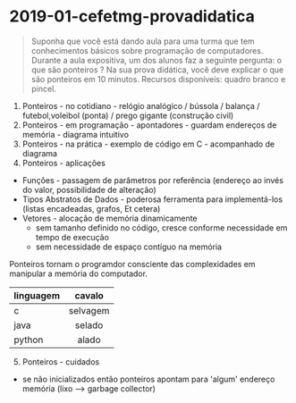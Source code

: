 # 2019-01-cefetmg-provadidatica

> Suponha que você está dando aula para uma turma que tem conhecimentos básicos sobre programação de computadores. Durante a aula expositiva, um dos alunos faz a seguinte pergunta: o que são ponteiros ?  Na sua prova didática, você deve explicar o que são ponteiros em 10 minutos.  Recursos disponíveis: quadro branco e pincel.


1. Ponteiros - no cotidiano - relógio analógico / bússola / balança / futebol,voleibol (ponta) / prego gigante (construção civil)
2. Ponteiros - em programação - apontadores - guardam endereços de memória - diagrama intuitivo
3. Ponteiros - na prática - exemplo de código em C - acompanhado de diagrama
4. Ponteiros - aplicações
  * Funções - passagem de parâmetros por referência (endereço ao invés do valor, possibilidade de alteração)
  * Tipos Abstratos de Dados - poderosa ferramenta para implementá-los (listas encadeadas, grafos, Et cetera)
  * Vetores - alocação de memória dinamicamente 
    * sem tamanho definido no código, cresce conforme necessidade em tempo de execução
    * sem necessidade de espaço contíguo na memória

Ponteiros tornam o programdor consciente das complexidades em manipular a memória do computador.


| linguagem     | cavalo    |
| ------------- |:---------:|
| c             | selvagem  |
| java          | selado    |
| python        | alado     |


5. Ponteiros - cuidados
  * se não inicializados então ponteiros apontam para 'algum' endereço memória (lixo --> garbage collector)
